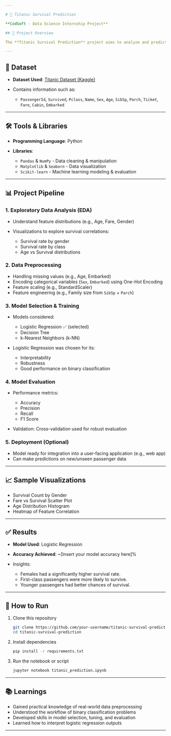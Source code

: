 ```yaml
---

# 🚢 Titanic Survival Prediction

**CodSoft - Data Science Internship Project**

## 📌 Project Overview

The **Titanic Survival Prediction** project aims to analyze and predict the survival of passengers aboard the RMS Titanic, which tragically sank in 1912 after colliding with an iceberg. Leveraging historical passenger data (e.g., age, gender, class), this project builds a machine learning model to estimate the likelihood of survival for individuals on the ship.

---
```


## 📂 Dataset

* **Dataset Used**: [Titanic Dataset (Kaggle)](https://www.kaggle.com/competitions/titanic/data)
* Contains information such as:

  * `PassengerId`, `Survived`, `Pclass`, `Name`, `Sex`, `Age`, `SibSp`, `Parch`, `Ticket`, `Fare`, `Cabin`, `Embarked`

---

## 🛠️ Tools & Libraries

* **Programming Language**: Python
* **Libraries**:

  * `Pandas` & `NumPy` - Data cleaning & manipulation
  * `Matplotlib` & `Seaborn` - Data visualization
  * `Scikit-learn` - Machine learning modeling & evaluation

---

## 📊 Project Pipeline

### 1. Exploratory Data Analysis (EDA)

* Understand feature distributions (e.g., Age, Fare, Gender)
* Visualizations to explore survival correlations:

  * Survival rate by gender
  * Survival rate by class
  * Age vs Survival distributions

### 2. Data Preprocessing

* Handling missing values (e.g., Age, Embarked)
* Encoding categorical variables (`Sex`, `Embarked`) using One-Hot Encoding
* Feature scaling (e.g., StandardScaler)
* Feature engineering (e.g., Family size from `SibSp` + `Parch`)

### 3. Model Selection & Training

* Models considered:

  * Logistic Regression ✅ (selected)
  * Decision Tree
  * k-Nearest Neighbors (k-NN)
* Logistic Regression was chosen for its:

  * Interpretability
  * Robustness
  * Good performance on binary classification

### 4. Model Evaluation

* Performance metrics:

  * Accuracy
  * Precision
  * Recall
  * F1 Score
* Validation: Cross-validation used for robust evaluation

### 5. Deployment (Optional)

* Model ready for integration into a user-facing application (e.g., web app)
* Can make predictions on new/unseen passenger data

---

## 📈 Sample Visualizations

* Survival Count by Gender
* Fare vs Survival Scatter Plot
* Age Distribution Histogram
* Heatmap of Feature Correlation

---

## ✅ Results

* **Model Used**: Logistic Regression
* **Accuracy Achieved**: \~\[Insert your model accuracy here]%
* Insights:

  * Females had a significantly higher survival rate.
  * First-class passengers were more likely to survive.
  * Younger passengers had better chances of survival.

---

## 🚀 How to Run

1. Clone this repository

   ```bash
   git clone https://github.com/your-username/titanic-survival-prediction.git
   cd titanic-survival-prediction
   ```

2. Install dependencies

   ```bash
   pip install -r requirements.txt
   ```

3. Run the notebook or script

   ```bash
   jupyter notebook titanic_prediction.ipynb
   ```

---

## 📚 Learnings

* Gained practical knowledge of real-world data preprocessing
* Understood the workflow of binary classification problems
* Developed skills in model selection, tuning, and evaluation
* Learned how to interpret logistic regression outputs

---

